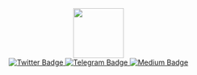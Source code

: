 <div id="header" align="center">
  <img src="https://media2.giphy.com/media/gW9OvfStaO5qwBRvhV/giphy.gif?cid=5e214886zkp45vmzkot5eokyzjervdbhekpbzpr53vqw0jn4&rid=giphy.gif&ct=s" width="100"/>
</div>
<div id="header" align="center">
<div id="badges" align=“center”>
  <a href="https://twitter.com/Mad_Criptan">
    <img src="https://img.shields.io/badge/Twitter-blue?style=for-the-badge&logo=twitter&logoColor=white" alt="Twitter Badge"/>
  <a href="https://t.me/@Mad_Criptan">
    <img src="https://img.shields.io/badge/Telegram-blue?style=for-the-badge&logo=Telegram&logoColor=white" alt="Telegram Badge"/>
  </a>
  <a href="https://medium.com/@Mad_Criptan">
    <img src="https://img.shields.io/badge/Medium-white?style=for-the-badge&logo=medium&logoColor=black" alt="Medium Badge"/>
 </a>
</div>
<div id="badges">
<img src="https://komarev.com/ghpvc/?username=Mad-Criptan&style=flat-square&color=blue" alt=""/>
</div>


<!--
**Mad-Criptan/Mad-Criptan** is a ✨ _special_ ✨ repository because its `README.md` (this file) appears on your GitHub profile.

Here are some ideas to get you started:

- 🔭 I’m currently working on ...
- 🌱 I’m currently learning ...
- 👯 I’m looking to collaborate on ...
- 🤔 I’m looking for help with ...
- 💬 Ask me about ...
- 📫 How to reach me: ...
- 😄 Pronouns: ...
- ⚡ Fun fact: ...
-->
